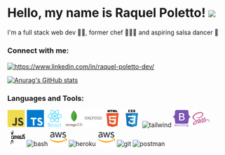 <h1>Hello, my name is Raquel Poletto!
    <img src="https://media.giphy.com/media/hvRJCLFzcasrR4ia7z/giphy.gif" width="30px"/>
</h1>
    

I'm a full stack web dev 👩‍💻, former chef 👩🏻‍🍳 and aspiring salsa dancer 💃

<h3 align="left">Connect with me:</h3>
<p align="left">
<a href="https://linkedin.com/in/https://www.linkedin.com/in/raquel-poletto-dev/" target="blank"><img align="center" src="https://raw.githubusercontent.com/rahuldkjain/github-profile-readme-generator/master/src/images/icons/Social/linked-in-alt.svg" alt="https://www.linkedin.com/in/raquel-poletto-dev/" height="30" width="40" /></a>
</p>



[![Anurag's GitHub stats](https://github-readme-stats.vercel.app/api?username=raqpoletto)](https://github.com/anuraghazra/github-readme-stats)
    






<h3 align="left">Languages and Tools:</h3>

<div align="left">
    
<img src="https://raw.githubusercontent.com/devicons/devicon/master/icons/javascript/javascript-original.svg" alt="javascript" width="40" height="40"/>
    
<img src="https://raw.githubusercontent.com/devicons/devicon/master/icons/typescript/typescript-original.svg" alt="typescript" width="40" height="40"/>
    
<img src="https://raw.githubusercontent.com/devicons/devicon/master/icons/react/react-original-wordmark.svg" alt="react" width="40" height="40"/>
    
<img src="https://raw.githubusercontent.com/devicons/devicon/master/icons/mongodb/mongodb-original-wordmark.svg" alt="mongodb" width="40" height="40"/>
    
<img src="https://raw.githubusercontent.com/devicons/devicon/master/icons/express/express-original-wordmark.svg" alt="express" width="40" height="40"/>
    
<img src="https://raw.githubusercontent.com/devicons/devicon/master/icons/html5/html5-original-wordmark.svg" alt="html5" width="40" height="40"/>
    
<img src="https://raw.githubusercontent.com/devicons/devicon/master/icons/css3/css3-original-wordmark.svg" alt="css3" width="40" height="40"/>
    
<img src="https://www.vectorlogo.zone/logos/tailwindcss/tailwindcss-icon.svg" alt="tailwind" width="40" height="40"/>
    
<img src="https://raw.githubusercontent.com/devicons/devicon/master/icons/bootstrap/bootstrap-plain-wordmark.svg" alt="bootstrap" width="40" height="40"/>
    
<img src="https://raw.githubusercontent.com/devicons/devicon/master/icons/sass/sass-original.svg" alt="sass" width="40" height="40"/>
    
<img src="https://raw.githubusercontent.com/Hardik0307/Hardik0307/master/assets/canvasjs-charts.svg" alt="canvasjs" width="40" height="40"/>
    
    
<img src="https://www.vectorlogo.zone/logos/gnu_bash/gnu_bash-icon.svg" alt="bash" width="40" height="40"/>

<img src="https://raw.githubusercontent.com/devicons/devicon/master/icons/amazonwebservices/amazonwebservices-original-wordmark.svg" alt="aws" width="40" height="40"/>
    
<img src="https://www.vectorlogo.zone/logos/heroku/heroku-icon.svg" alt="heroku" width="40" height="40"/>
    
<img src="https://raw.githubusercontent.com/devicons/devicon/master/icons/amazonwebservices/amazonwebservices-original-wordmark.svg" alt="aws" width="40" height="40"/>
    
<img src="https://www.vectorlogo.zone/logos/git-scm/git-scm-icon.svg" alt="git" width="40" height="40"/>
    
<img src="https://www.vectorlogo.zone/logos/getpostman/getpostman-icon.svg" alt="postman" width="40" height="40"/>



</div>

